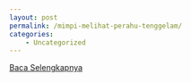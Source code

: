 ```yaml
---
layout: post
permalink: /mimpi-melihat-perahu-tenggelam/
categories:
    - Uncategorized
---
```


[Baca Selengkapnya](/09)